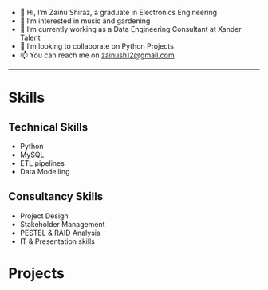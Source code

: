 - 👋 Hi, I’m Zainu Shiraz, a graduate in Electronics Engineering
- 👀 I’m interested in music and gardening
- 🌱 I’m currently working as a Data Engineering Consultant at Xander Talent
- 💞️ I’m looking to collaborate on Python Projects
- 📫 You can reach me on zainush12@gmail.com

<!---
Zainu-123/Zainu-123 is a ✨ special ✨ repository because its `README.md` (this file) appears on your GitHub profile.
You can click the Preview link to take a look at your changes.
--->

----------------------------------------------------------------------------------------------------------------------------------
# Skills

## Technical Skills
- Python
- MySQL
- ETL pipelines
- Data Modelling

## Consultancy Skills
- Project Design
- Stakeholder Management
- PESTEL & RAID Analysis
- IT & Presentation skills

# Projects

